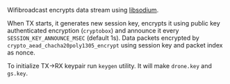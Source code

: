 Wifibroadcast encrypts data stream using [libsodium](https://download.libsodium.org/doc/). 

When TX starts, it generates new session key, encrypts it using public key authenticated encryption (``cryptobox``) and announce it every ``SESSION_KEY_ANNOUNCE_MSEC`` (default 1s).  Data packets encrypted by ``crypto_aead_chacha20poly1305_encrypt`` using session key and packet index as nonce.  

To initialize TX->RX keypair run ``keygen`` utility. It will make ``drone.key`` and ``gs.key``.